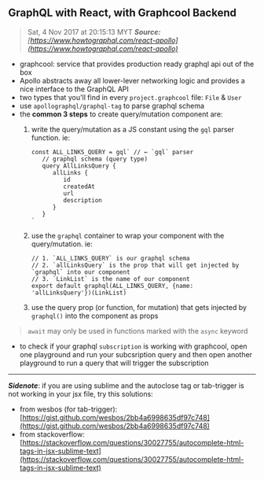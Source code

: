 ## GraphQL with React, with Graphcool  Backend

> Sat, 4 Nov 2017 at 20:15:13 MYT
> ***Source:*** *[https://www.howtographql.com/react-apollo](https://www.howtographql.com/react-apollo)*

- graphcool: service that provides production ready graphql api out of the box
- Apollo abstracts away all lower-lever networking logic and provides a nice interface to the GraphQL API
- two types that you'll find in every `project.graphcool` file: `File` & `User`
- use `apollographql/graphql-tag` to parse graphql schema
- the **common 3 steps** to create query/mutation component are:
    1. write the query/mutation as a JS constant using the `gql` parser function. ie:

        ```
        const ALL_LINKS_QUERY = gql` // ← `gql` parser
           // graphql schema (query type)
           query AllLinksQuery {
              allLinks {
                 id
                 createdAt
                 url
                 description
              }
           }
        `
        ```
    2. use the `graphql` container to wrap your component with the query/mutation. ie:

        ```
        // 1. `ALL_LINKS_QUERY` is our graphql schema
        // 2. `allLinksQuery` is the prop that will get injected by `graphql` into our component
        // 3. `LinkList` is the name of our component
        export default graphql(ALL_LINKS_QUERY, {name: 'allLinksQuery'})(LinkList)
        ```
    3. use the query prop (or function, for mutation) that gets injected by `graphql()` into the component as props

> `await` may only be used in functions marked with the `async` keyword

- to check if your graphql `subscription` is working with graphcool, open one playground and run your subcsription query and then open another playground to run a query that will trigger the subscription

---
***Sidenote***: if you are using sublime and the autoclose tag or tab-trigger is not working in your jsx file, try this solutions:

- from wesbos (for tab-trigger): [https://gist.github.com/wesbos/2bb4a6998635df97c748](https://gist.github.com/wesbos/2bb4a6998635df97c748)
- from stackoverflow: [https://stackoverflow.com/questions/30027755/autocomplete-html-tags-in-jsx-sublime-text](https://stackoverflow.com/questions/30027755/autocomplete-html-tags-in-jsx-sublime-text)
